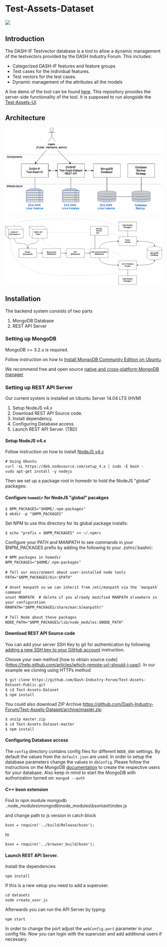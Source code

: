 # Test-Assets-Dataset

![](http://dashif.org/wp-content/uploads/2014/12/dashif-logo-283x100.jpg)

## Introduction

The DASH-IF Testvector database is a tool to allow a dynamic management of the testvectors provided by the DASH Industry Forum. This includes:

- Categorized DASH-IF features and feature groups
- Test cases for the individual features.
- Test vectors for the test cases.
- Dynamic management of the attributes all the models

A live demo of the tool can be found [here](http://testassets.dashif.org/). This repository provides the server-side functionality of the tool.
It is supposed to run alongside the [Test-Assets-UI](https://github.com/Dash-Industry-Forum/Test-Assets-UI-public).

## Architecture

![](https://github.com/Dash-Industry-Forum/Test-Assets-Dataset-Public/blob/master/doc/diagrams/dashif-test-assets-dataset-architecture.png)


![](https://github.com/Dash-Industry-Forum/Test-Assets-Dataset-Public/blob/master/doc/diagrams/dashif-test-assets-dataset-rest-api-architecture.png)


## Installation

The backend system consists of two parts

1. MongoDB Database  
2. REST API Server  

### Setting up MongoDB  

MongoDB >= 3.2.x is required.

Follow instruction on how to [Install MongoDB Community Edition on Ubuntu](https://docs.mongodb.com/v3.2/tutorial/install-mongodb-on-ubuntu/).  

We recommend free and open source [native and cross-platform MongoDB manager](https://robomongo.org/)


### Setting up REST API Server

Our current system is installed on Ubuntu Server 14.04 LTS (HVM)

1. Setup NodeJS v4.x
2. Download REST API Source code.
3. Install dependency. 
4. Configuring Database access.
5. Launch REST API Server. (TBD)

#### Setup NodeJS v4.x

Follow instruction on how to install [NodeJS v4.x](https://github.com/nodesource/distributions#deb)

    # Using Ubuntu
    curl -sL https://deb.nodesource.com/setup_4.x | sudo -E bash -  
    sudo apt-get install -y nodejs  

Then we set up a package root in homedir to hold the NodeJS "global" packages:

#### Configure `homedir` for NodeJS "global" pacakges

    $ NPM_PACKAGES="$HOME/.npm-packages"
    $ mkdir -p "$NPM_PACKAGES"

Set NPM to use this directory for its global package installs:

    $ echo "prefix = $NPM_PACKAGES" >> ~/.npmrc

Configure your PATH and MANPATH to see commands in your $NPM_PACKAGES prefix by adding the following to your .zshrc/.bashrc:

    # NPM packages in homedir
    NPM_PACKAGES="$HOME/.npm-packages"

    # Tell our environment about user-installed node tools
    PATH="$NPM_PACKAGES/bin:$PATH"
    
    # Unset manpath so we can inherit from /etc/manpath via the `manpath` command
    unset MANPATH  # delete if you already modified MANPATH elsewhere in your configuration
    MANPATH="$NPM_PACKAGES/share/man:$(manpath)"

    # Tell Node about these packages
    NODE_PATH="$NPM_PACKAGES/lib/node_modules:$NODE_PATH"

#### Download REST API Source code

You can add your server SSH Key to git for authentication by following [adding a new SSH key to your GitHub account](https://help.github.com/articles/adding-a-new-ssh-key-to-your-github-account/) instruction.

Choose your own method [how to obtain source code] (https://help.github.com/articles/which-remote-url-should-i-use/). In our example we cloning using HTTPs method

    $ git clone https://github.com/Dash-Industry-Forum/Test-Assets-Dataset-Public.git
    $ cd Test-Assets-Dataset
    $ npm install

You could also download ZIP Archive https://github.com/Dash-Industry-Forum/Test-Assets-Dataset/archive/master.zip 

    $ unzip master.zip
    $ cd Test-Assets-Dataset-master
    $ npm install

#### Configuring Database access

The `config` directory contains config files for different `NODE_ENV` settings. By default the values from the `default.json` are used. 
In order to setup the database parameters change the values in `dbConfig`. Please follow the instructions on the MongoDB [documentation](https://docs.mongodb.com/manual/tutorial/enable-authentication/) to create the respective users for your database.
Also keep in mind to start the MongoDB with authorization turned on:
`mongod --auth` 
#### C++ bson extension

Find in npm module mongodb ..node_modules\mongodb\node_modules\bson\ext\index.js

and change path to js version in catch block

    bson = require('../build/Release/bson');
to   
    
    bson = require('../browser_build/bson');

#### Launch REST API Server.

Install the dependencies

    npm install

If this is a new setup you need to add a superuser.

    cd datasets
    node create_user.js
    
Afterwards you can run the API Server by typing:

    npm start
    
In order to change the port adjust the `webConfig.port` parameter in your config file.
Now you can login with the superuser and add additional users if necessary.
    
